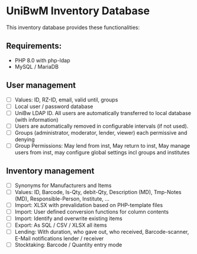 # UniBwM Inventory Database
This inventory database provides these functionalities:

## Requirements:
- PHP 8.0 with php-ldap
- MySQL / MariaDB

## User management
- [ ] Values: ID, RZ-ID, email, valid until, groups
- [ ] Local user / password database
- [ ] UniBw LDAP ID. All users are automatically transferred to local database (with information)
- [ ] Users are automatically removed in configurable intervals (if not used).
- [ ] Groups (administrator, moderator, lender, viewer) each permissive and denying
- [ ] Group Permissions: May lend from inst, May return to inst, May manage users from inst, may configure global settings incl groups and institutes

## Inventory management
- [ ] Synonyms for Manufacturers and Items
- [ ] Values: ID, Barcode, Is-Qty, debit-Qty, Description (MD), Tmp-Notes (MD), Responsible-Person, Institute, ...
- [ ] Import: XLSX with prevalidation based on PHP-template files
- [ ] Import: User defined conversion functions for column contents
- [ ] Import: Identify and overwrite existing items
- [ ] Export: As SQL / CSV / XLSX all items
- [ ] Lending: With duration, who gave out, who received, Barcode-scanner, E-Mail notifications lender / receiver
- [ ] Stocktaking: Barcode / Quantity entry mode